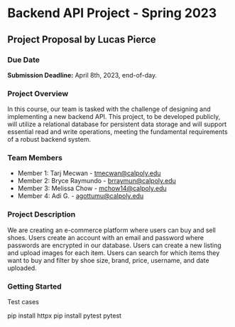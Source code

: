 # Backend API Project - Spring 2023

## Project Proposal by Lucas Pierce

### Due Date

**Submission Deadline:** April 8th, 2023, end-of-day.

### Project Overview

In this course, our team is tasked with the challenge of designing and implementing a new backend API. This project, to be developed publicly, will utilize a relational database for persistent data storage and will support essential read and write operations, meeting the fundamental requirements of a robust backend system.

### Team Members

- Member 1: Tarj Mecwan - tmecwan@calpoly.edu
- Member 2: Bryce Raymundo - brraymun@calpoly.edu
- Member 3: Melissa Chow - mchow14@calpoly.edu
- Member 4: Adi G. - agottumu@calpoly.edu

### Project Description

We are creating an e-commerce platform where users can buy and sell shoes. Users create an account with an email and password where passwords are encrypted in our database. Users can create a new listing and upload images for each item. Users can search for which items they want to buy and filter by shoe size, brand, price, username, and date uploaded.

### Getting Started

Test cases

pip install httpx
pip install pytest
pytest
